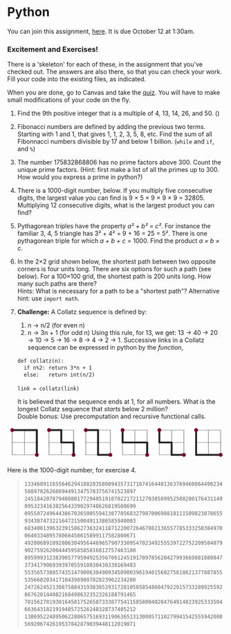 # Python 

You can join this assignment, [here](https://classroom.github.com/assignment-invitations/39f415bb7b155b439c113add0f03f21c).  It is due October 12 at 1:30am.

### Excitement and Exercises!
There is a 'skeleton' for each of these, in the assignment that you've checked out.
The answers are also there, so that you can check your work.
Fill your code into the existing files, as indicated.

When you are done, go to Canvas and take the [quiz]().
You will have to make small modifications of your code on the fly.

1. Find the 9th positive integer that is a multiple of 4, 13, 14, 26, and 50. ()
2. Fibonacci numbers are defined by adding the previous two terms.  Starting with 1 and 1, that gives 1, 1, 2, 3, 5, 8, etc.  Find the sum of all Fibonnacci numbers divisible by 17 and below 1 billion.  (`while` and `if`, and `%`)
3. The number 175832868806 has no prime factors above 300.  Count the unique prime factors.  (Hint: first make a list of all the primes up to 300.  How would you express a prime in python?)
4. There is a 1000-digit number, below.  If you multiply five consecutive digits, the largest value you can find is 9 × 5 × 9 × 9 × 9 = 32805.  Multiplying 12 consecutive digits, what is the largest product you can find?
5. Pythagorean triples have the property _a² + b² = c²_.
   For instance the familiar 3, 4, 5 triangle has 3² + 4² = 9 + 16 = 25 = 5².
   There is one pythagorean triple for which _a + b + c_ = 1000.  Find the product _a × b × c_.
6. In the 2×2 grid shown below, the shortest path between two opposite corners is four units long.
   There are six options for such a path (see below).  For a 100×100 grid, the shortest path is 200 units long.  How many such paths are there? </br>
   Hints: What is necessary for a path to be a "shortest path"?
   Alternative hint: use `import math`.
7. **Challenge:** A Collatz sequence is defined by:
   1. n → n/2 (for even n)
   2. n → 3n + 1 (for odd n)
   Using this rule, for 13, we get: 13 → 40 → 20 → 10 → 5 → 16 → 8 → 4 → 2 → 1.
   Successive links in a Collatz sequence can be expressed in python by the _function_, 
   ```
   def collatz(n):
     if n%2: return 3*n + 1
     else:   return int(n/2)

   link = collatz(link)
   ```

   It is believed that the sequence ends at 1, for all numbers.  What is the longest Collatz sequence that _starts_ below 2 million?</br>
   Double bonus: Use precomputation and recursive functional calls.

![Paths](paths.png?raw=true "Paths")

Here is the 1000-digit number, for exercise 4.
> `1334689116556462941882035808943573171674164401363769460864490234588978262666944913475783756741523897`
> `2451842078794008017729485191070221721127038509952508280176431149895323416382564339029748626819508699`
> `0955072496443867036500559413877056832798700698818111509823878655934307473221647215004911386585940003`
> `6834001396323915862736324118712200726467082136557785333250304970064033489578066450615899117582800671`
> `4920068918928063049564469657907330954702349255539722752209584079902759262004445958585816812757463180`
> `8959993123839057795949253567061245191709785620427993669881880847373417906939397055918030430330169483`
> `5535657388574351479006304909345090039619401560275818621377887855535660203417104398980782823962234208`
> `2472624521308758843193838529317281058585486047922915733289925592867620144082168498632352326188791465`
> `7015627819301645817526587333877541158580040204764914823925333504663643182191948572526248328737405212`
> `1386952248950622806575169311906365131300057110279941542555942008569206742619537842879039448112019071`
